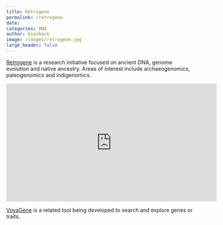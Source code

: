 ```yaml
---
title: Retrogene
permalink: /retrogene
date:
categories: DNA
author: bioshack
image: /images/retrogene.jpg
large_header: false
---
```


<a href="http://github.com/retrogene" target="_blank">Retrogene</a> is a research initiative focused on ancient DNA, genome evolution and native ancestry.  Areas of interest include archaeogenomics, paleogenomics and indigenomics.

<p><div class="video-container"><iframe width="560" height="315" src="https://www.youtube.com/embed/C44r6knuJtU" frameborder="0" allowfullscreen></iframe></div></p>

<a href="http://github.com/voyagene" target="_blank">VoyaGene</a> is a related tool being developed to search and explore genes or traits.